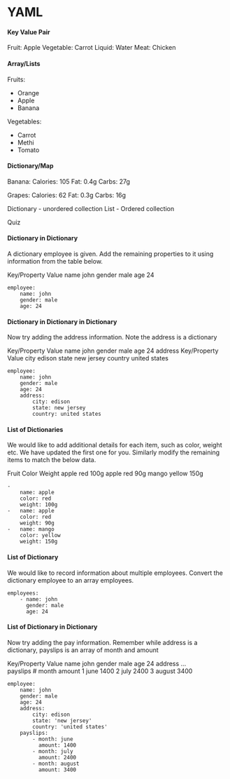 # YAML

#### Key Value Pair

Fruit: Apple
Vegetable: Carrot
Liquid: Water
Meat: Chicken

#### Array/Lists

Fruits:
- Orange
- Apple
- Banana

Vegetables:
- Carrot
- Methi
- Tomato

#### Dictionary/Map

Banana:
    Calories: 105
    Fat: 0.4g
    Carbs: 27g

Grapes:
    Calories: 62
    Fat: 0.3g
    Carbs: 16g

Dictionary - unordered collection
List - Ordered collection


Quiz

#### Dictionary in Dictionary
A dictionary employee is given. Add the remaining properties to it using information from the table below.

Key/Property	Value
name	        john
gender	        male
age	            24

```
employee:
    name: john
    gender: male
    age: 24
```

#### Dictionary in Dictionary in Dictionary
Now try adding the address information. Note the address is a dictionary

Key/Property	Value
name	        john
gender	        male
age	            24
address	        Key/Property	Value
                city	edison
                state	new jersey
                country	united states

```
employee:
    name: john
    gender: male
    age: 24
    address:
        city: edison
        state: new jersey
        country: united states
```

#### List of Dictionaries
We would like to add additional details for each item, such as color, weight etc. We have updated the first one for you. Similarly modify the remaining items to match the below data.

Fruit	Color	Weight
apple	red	    100g
apple	red	    90g
mango	yellow	150g

```
- 
    name: apple
    color: red
    weight: 100g
-   name: apple
    color: red
    weight: 90g
-   name: mango
    color: yellow
    weight: 150g
```

#### List of Dictionary
We would like to record information about multiple employees. Convert the dictionary employee to an array employees.

```
employees:
    - name: john
      gender: male
      age: 24
```

#### List of Dictionary in Dictionary
Now try adding the pay information. Remember while address is a dictionary, payslips is an array of month and amount

Key/Property	Value
name	        john
gender	        male
age	            24
address	        ...     
payslips        #	month	amount
                1	june	1400
                2	july	2400
                3	august	3400

```
employee:
    name: john
    gender: male
    age: 24
    address:
        city: edison
        state: 'new jersey'
        country: 'united states'
    payslips:
        - month: june
          amount: 1400
        - month: july
          amount: 2400
        - month: august
          amount: 3400
```

